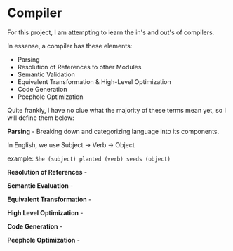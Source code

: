 # Compiler

For this project, I am attempting to learn the in's and out's of compilers. 

In essense, a compiler has these elements: 

- Parsing
- Resolution of References to other Modules
- Semantic Validation
- Equivalent Transformation & High-Level Optimization
- Code Generation
- Peephole Optimization

Quite frankly, I have no clue what the majority of these terms mean yet, so I will define them below: 

**Parsing** - Breaking down and categorizing language into its components. 

In English, we use Subject -> Verb -> Object 

example: `She (subject) planted (verb) seeds (object)`

**Resolution of References** - 


**Semantic Evaluation** - 



**Equivalent Transformation** - 

**High Level Optimization** - 

**Code Generation** - 

**Peephole Optimization** - 
